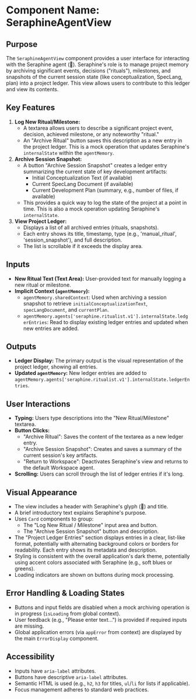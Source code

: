 # Component Name: SeraphineAgentView

## Purpose
The `SeraphineAgentView` component provides a user interface for interacting with the Seraphine agent (🦢). Seraphine's role is to manage project memory by archiving significant events, decisions ("rituals"), milestones, and snapshots of the current session state (like conceptualization, SpecLang, plan) into a project ledger. This view allows users to contribute to this ledger and view its contents.

## Key Features
1.  **Log New Ritual/Milestone:**
    *   A textarea allows users to describe a significant project event, decision, achieved milestone, or any noteworthy "ritual."
    *   An "Archive Ritual" button saves this description as a new entry in the project ledger. This is a mock operation that updates Seraphine's `internalState` within the `agentMemory`.
2.  **Archive Session Snapshot:**
    *   A button "Archive Session Snapshot" creates a ledger entry summarizing the current state of key development artifacts:
        *   Initial Conceptualization Text (if available)
        *   Current SpecLang Document (if available)
        *   Current Development Plan (summary, e.g., number of files, if available)
    *   This provides a quick way to log the state of the project at a point in time. This is also a mock operation updating Seraphine's `internalState`.
3.  **View Project Ledger:**
    *   Displays a list of all archived entries (rituals, snapshots).
    *   Each entry shows its title, timestamp, type (e.g., 'manual_ritual', 'session_snapshot'), and full description.
    *   The list is scrollable if it exceeds the display area.

## Inputs
*   **New Ritual Text (Text Area):** User-provided text for manually logging a new ritual or milestone.
*   **Implicit Context (`agentMemory`):**
    *   `agentMemory.sharedContext`: Used when archiving a session snapshot to retrieve `initialConceptualizationText`, `specLangDocument`, and `currentPlan`.
    *   `agentMemory.agents['seraphine.ritualist.v1'].internalState.ledgerEntries`: Read to display existing ledger entries and updated when new entries are added.

## Outputs
*   **Ledger Display:** The primary output is the visual representation of the project ledger, showing all entries.
*   **Updated `agentMemory`:** New ledger entries are added to `agentMemory.agents['seraphine.ritualist.v1'].internalState.ledgerEntries`.

## User Interactions
*   **Typing:** Users type descriptions into the "New Ritual/Milestone" textarea.
*   **Button Clicks:**
    *   "Archive Ritual": Saves the content of the textarea as a new ledger entry.
    *   "Archive Session Snapshot": Creates and saves a summary of the current session's key artifacts.
    *   "Return to Workspace": Deactivates Seraphine's view and returns to the default Workspace agent.
*   **Scrolling:** Users can scroll through the list of ledger entries if it's long.

## Visual Appearance
*   The view includes a header with Seraphine's glyph (🦢) and title.
*   A brief introductory text explains Seraphine's purpose.
*   Uses `Card` components to group:
    *   The "Log New Ritual / Milestone" input area and button.
    *   The "Archive Session Snapshot" button and description.
*   The "Project Ledger Entries" section displays entries in a clear, list-like format, potentially with alternating background colors or borders for readability. Each entry shows its metadata and description.
*   Styling is consistent with the overall application's dark theme, potentially using accent colors associated with Seraphine (e.g., soft blues or greens).
*   Loading indicators are shown on buttons during mock processing.

## Error Handling & Loading States
*   Buttons and input fields are disabled when a mock archiving operation is in progress (`isLoading` from global context).
*   User feedback (e.g., "Please enter text...") is provided if required inputs are missing.
*   Global application errors (via `appError` from context) are displayed by the main `ErrorDisplay` component.

## Accessibility
*   Inputs have `aria-label` attributes.
*   Buttons have descriptive `aria-label` attributes.
*   Semantic HTML is used (e.g., `h2`, `h3` for titles, `ul`/`li` for lists if applicable).
*   Focus management adheres to standard web practices.
